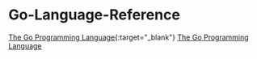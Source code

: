 # Go-Language-Reference
[The Go Programming Language](https://golang.org/){:target="_blank"}
<a href="https://golang.org/" target="_blank">The Go Programming Language</a>
